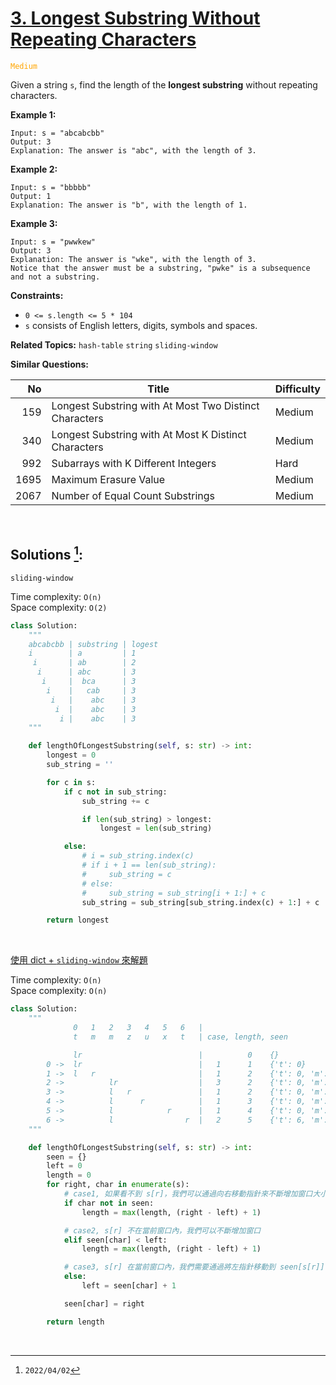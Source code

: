 # [3. Longest Substring Without Repeating Characters](https://leetcode.com/problems/longest-substring-without-repeating-characters)
<span style="color:orange">`Medium`</span>

Given a string `s`, find the length of the **longest substring** without repeating characters.

**Example 1:**

    Input: s = "abcabcbb"
    Output: 3
    Explanation: The answer is "abc", with the length of 3.


**Example 2:**

    Input: s = "bbbbb"
    Output: 1
    Explanation: The answer is "b", with the length of 1.


**Example 3:**

    Input: s = "pwwkew"
    Output: 3
    Explanation: The answer is "wke", with the length of 3.
    Notice that the answer must be a substring, "pwke" is a subsequence and not a substring.


**Constraints:**

  * `0 <= s.length <= 5 * 104`
  * `s` consists of English letters, digits, symbols and spaces.

**Related Topics:** `hash-table` `string` `sliding-window`

**Similar Questions:**

|  No  |                         Title                          | Difficulty |
| ---: | ------------------------------------------------------ | ---------- |
|  159 | Longest Substring with At Most Two Distinct Characters | Medium     |
|  340 | Longest Substring with At Most K Distinct Characters   | Medium     |
|  992 | Subarrays with K Different Integers                    | Hard       |
| 1695 | Maximum Erasure Value                                  | Medium     |
| 2067 | Number of Equal Count Substrings                       | Medium     |

<br>

## Solutions [^1]:

`sliding-window`

Time complexity: `O(n)` <br>
Space complexity: `O(2)`

```python
class Solution:
    """
    abcabcbb | substring | logest
    i        | a         | 1
     i       | ab        | 2
      i      | abc       | 3
       i     |  bca      | 3
        i    |   cab     | 3
         i   |    abc    | 3
          i  |    abc    | 3
           i |    abc    | 3
    """

    def lengthOfLongestSubstring(self, s: str) -> int:
        longest = 0
        sub_string = ''

        for c in s:
            if c not in sub_string:
                sub_string += c

                if len(sub_string) > longest:
                    longest = len(sub_string)

            else:
                # i = sub_string.index(c)
                # if i + 1 == len(sub_string):
                #     sub_string = c
                # else:
                #     sub_string = sub_string[i + 1:] + c
                sub_string = sub_string[sub_string.index(c) + 1:] + c

        return longest
```

<br>

[使用 dict + `sliding-window` 來解題](https://leetcode.com/problems/longest-substring-without-repeating-characters/discuss/347818/Python3%3A-sliding-window-O(N)-with-explanation)

Time complexity: `O(n) ` <br>
Space complexity: `O(n)`

```python
class Solution:
    """
              0   1   2   3   4   5   6   |
              t   m   m   z   u   x   t   | case, length, seen

              lr                          |          0    {}
        0 ->  lr                          |   1      1    {'t': 0}
        1 ->  l   r                       |   1      2    {'t': 0, 'm': 1}
        2 ->          lr                  |   3      2    {'t': 0, 'm': 2}
        3 ->          l   r               |   1      2    {'t': 0, 'm': 2, 'z': 3}
        4 ->          l      r            |   1      3    {'t': 0, 'm': 2, 'z': 3, 'u': 4}
        5 ->          l            r      |   1      4    {'t': 0, 'm': 2, 'z': 3, 'u': 4, 'x': 5}
        6 ->          l                r  |   2      5    {'t': 6, 'm': 2, 'z': 3, 'u': 4, 'x': 5}
    """

    def lengthOfLongestSubstring(self, s: str) -> int:
        seen = {}
        left = 0
        length = 0
        for right, char in enumerate(s):
            # case1, 如果看不到 s[r]，我們可以通過向右移動指針來不斷增加窗口大小
            if char not in seen:
                length = max(length, (right - left) + 1)

            # case2, s[r] 不在當前窗口內，我們可以不斷增加窗口
            elif seen[char] < left:
                length = max(length, (right - left) + 1)

            # case3, s[r] 在當前窗口內，我們需要通過將左指針移動到 seen[s[r]] + 1 來更改窗口。
            else:
                left = seen[char] + 1

            seen[char] = right

        return length
```

<br>

[^1]: `2022/04/02`
